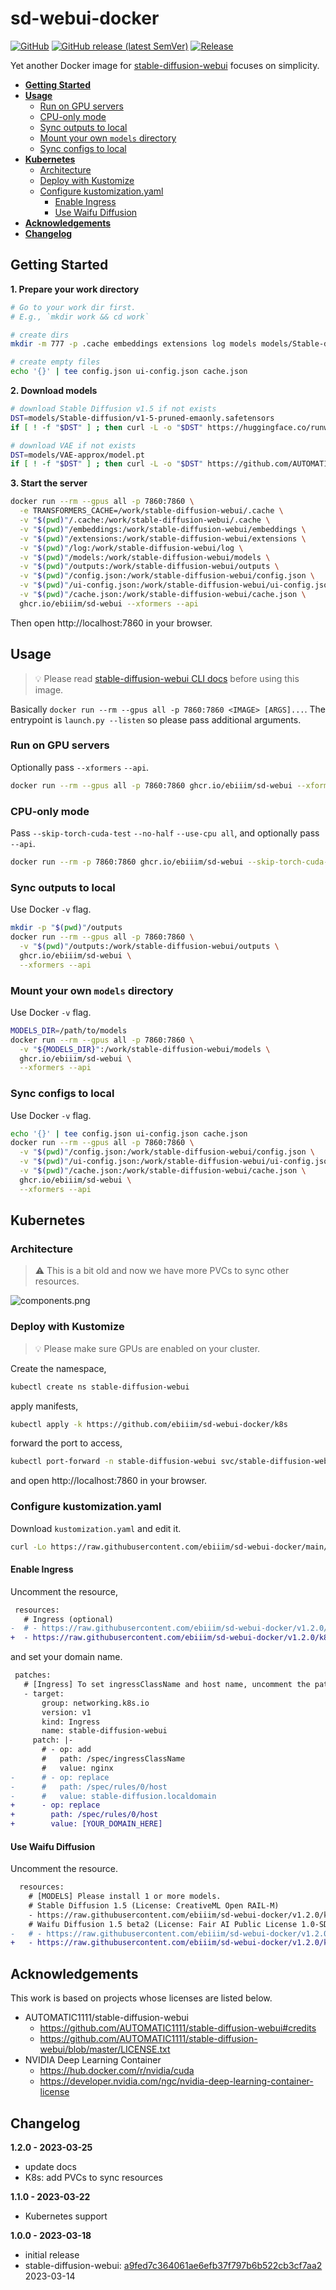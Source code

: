 # sd-webui-docker

[![GitHub](https://img.shields.io/github/license/ebiiim/sd-webui-docker)](https://github.com/ebiiim/sd-webui-docker/blob/main/LICENSE)
[![GitHub release (latest SemVer)](https://img.shields.io/github/v/release/ebiiim/sd-webui-docker)](https://github.com/ebiiim/sd-webui-docker/releases/latest)
[![Release](https://github.com/ebiiim/sd-webui-docker/actions/workflows/release.yaml/badge.svg)](https://github.com/ebiiim/sd-webui-docker/actions/workflows/release.yaml)

Yet another Docker image for [stable-diffusion-webui](https://github.com/AUTOMATIC1111/stable-diffusion-webui) focuses on simplicity.

<!-- START doctoc generated TOC please keep comment here to allow auto update -->
<!-- DON'T EDIT THIS SECTION, INSTEAD RE-RUN doctoc TO UPDATE -->

- [**Getting Started**](#getting-started)
- [**Usage**](#usage)
  - [Run on GPU servers](#run-on-gpu-servers)
  - [CPU-only mode](#cpu-only-mode)
  - [Sync outputs to local](#sync-outputs-to-local)
  - [Mount your own `models` directory](#mount-your-own-models-directory)
  - [Sync configs to local](#sync-configs-to-local)
- [**Kubernetes**](#kubernetes)
  - [Architecture](#architecture)
  - [Deploy with Kustomize](#deploy-with-kustomize)
  - [Configure kustomization.yaml](#configure-kustomizationyaml)
    - [Enable Ingress](#enable-ingress)
    - [Use Waifu Diffusion](#use-waifu-diffusion)
- [**Acknowledgements**](#acknowledgements)
- [**Changelog**](#changelog)

<!-- END doctoc generated TOC please keep comment here to allow auto update -->

## **Getting Started**

**1. Prepare your work directory**

```sh
# Go to your work dir first.
# E.g., `mkdir work && cd work`

# create dirs
mkdir -m 777 -p .cache embeddings extensions log models models/Stable-diffusion models/VAE-approx outputs

# create empty files
echo '{}' | tee config.json ui-config.json cache.json
```

**2. Download models**

```sh
# download Stable Diffusion v1.5 if not exists
DST=models/Stable-diffusion/v1-5-pruned-emaonly.safetensors
if [ ! -f "$DST" ] ; then curl -L -o "$DST" https://huggingface.co/runwayml/stable-diffusion-v1-5/resolve/main/v1-5-pruned-emaonly.safetensors ; fi

# download VAE if not exists
DST=models/VAE-approx/model.pt
if [ ! -f "$DST" ] ; then curl -L -o "$DST" https://github.com/AUTOMATIC1111/stable-diffusion-webui/raw/master/models/VAE-approx/model.pt ; fi
```

**3. Start the server**

```sh
docker run --rm --gpus all -p 7860:7860 \
  -e TRANSFORMERS_CACHE=/work/stable-diffusion-webui/.cache \
  -v "$(pwd)"/.cache:/work/stable-diffusion-webui/.cache \
  -v "$(pwd)"/embeddings:/work/stable-diffusion-webui/embeddings \
  -v "$(pwd)"/extensions:/work/stable-diffusion-webui/extensions \
  -v "$(pwd)"/log:/work/stable-diffusion-webui/log \
  -v "$(pwd)"/models:/work/stable-diffusion-webui/models \
  -v "$(pwd)"/outputs:/work/stable-diffusion-webui/outputs \
  -v "$(pwd)"/config.json:/work/stable-diffusion-webui/config.json \
  -v "$(pwd)"/ui-config.json:/work/stable-diffusion-webui/ui-config.json \
  -v "$(pwd)"/cache.json:/work/stable-diffusion-webui/cache.json \
  ghcr.io/ebiiim/sd-webui --xformers --api
```

Then open http://localhost:7860 in your browser.

## **Usage**

> 💡 Please read [stable-diffusion-webui CLI docs](https://github.com/AUTOMATIC1111/stable-diffusion-webui/wiki/Command-Line-Arguments-and-Settings) before using this image.

Basically `docker run --rm --gpus all -p 7860:7860 <IMAGE> [ARGS]...`. The entrypoint is `launch.py --listen` so please pass additional arguments.

### Run on GPU servers

Optionally pass `--xformers` `--api`.

```sh
docker run --rm --gpus all -p 7860:7860 ghcr.io/ebiiim/sd-webui --xformers --api
```

### CPU-only mode

Pass `--skip-torch-cuda-test` `--no-half` `--use-cpu all`, and optionally pass `--api`.

```sh
docker run --rm -p 7860:7860 ghcr.io/ebiiim/sd-webui --skip-torch-cuda-test --no-half --use-cpu all --api
```

### Sync outputs to local

Use Docker `-v` flag.

```sh
mkdir -p "$(pwd)"/outputs
docker run --rm --gpus all -p 7860:7860 \
  -v "$(pwd)"/outputs:/work/stable-diffusion-webui/outputs \
  ghcr.io/ebiiim/sd-webui \
  --xformers --api
```

### Mount your own `models` directory

Use Docker `-v` flag.

```sh
MODELS_DIR=/path/to/models
docker run --rm --gpus all -p 7860:7860 \
  -v "${MODELS_DIR}":/work/stable-diffusion-webui/models \
  ghcr.io/ebiiim/sd-webui \
  --xformers --api
```

### Sync configs to local

Use Docker `-v` flag.

```sh
echo '{}' | tee config.json ui-config.json cache.json
docker run --rm --gpus all -p 7860:7860 \
  -v "$(pwd)"/config.json:/work/stable-diffusion-webui/config.json \
  -v "$(pwd)"/ui-config.json:/work/stable-diffusion-webui/ui-config.json \
  -v "$(pwd)"/cache.json:/work/stable-diffusion-webui/cache.json \
  ghcr.io/ebiiim/sd-webui \
  --xformers --api
```

## **Kubernetes**

### Architecture

> ⚠️ This is a bit old and now we have more PVCs to sync other resources.

![components.png](docs/components.png)

### Deploy with Kustomize

> 💡 Please make sure GPUs are enabled on your cluster.

Create the namespace, 
```sh
kubectl create ns stable-diffusion-webui
```

apply manifests,

```sh
kubectl apply -k https://github.com/ebiiim/sd-webui-docker/k8s
```

forward the port to access,

```sh
kubectl port-forward -n stable-diffusion-webui svc/stable-diffusion-webui 7860:7860
```

and open http://localhost:7860 in your browser.

### Configure kustomization.yaml

Download `kustomization.yaml` and edit it.

```sh
curl -Lo https://raw.githubusercontent.com/ebiiim/sd-webui-docker/main/k8s/kustomization.yaml
```

#### Enable Ingress

Uncomment the resource,

```diff
 resources:
   # Ingress (optional)
-  # - https://raw.githubusercontent.com/ebiiim/sd-webui-docker/v1.2.0/k8s/bases/ing.yaml
+  - https://raw.githubusercontent.com/ebiiim/sd-webui-docker/v1.2.0/k8s/bases/ing.yaml
```

and set your domain name.

```diff
 patches:
   # [Ingress] To set ingressClassName and host name, uncomment the patch.
   - target:
       group: networking.k8s.io
       version: v1
       kind: Ingress
       name: stable-diffusion-webui
     patch: |-
       # - op: add
       #   path: /spec/ingressClassName
       #   value: nginx
-      # - op: replace
-      #   path: /spec/rules/0/host
-      #   value: stable-diffusion.localdomain
+      - op: replace
+        path: /spec/rules/0/host
+        value: [YOUR_DOMAIN_HERE]
```

#### Use Waifu Diffusion

Uncomment the resource.

```diff
  resources:
    # [MODELS] Please install 1 or more models.
    # Stable Diffusion 1.5 (License: CreativeML Open RAIL-M)
    - https://raw.githubusercontent.com/ebiiim/sd-webui-docker/v1.2.0/k8s/models/install-sd15.yaml
    # Waifu Diffusion 1.5 beta2 (License: Fair AI Public License 1.0-SD)
-   # - https://raw.githubusercontent.com/ebiiim/sd-webui-docker/v1.2.0/k8s/models/install-wd15b2.yaml
+   - https://raw.githubusercontent.com/ebiiim/sd-webui-docker/v1.2.0/k8s/models/install-wd15b2.yaml
```

## **Acknowledgements**

This work is based on projects whose licenses are listed below.

- AUTOMATIC1111/stable-diffusion-webui
  - https://github.com/AUTOMATIC1111/stable-diffusion-webui#credits
  - https://github.com/AUTOMATIC1111/stable-diffusion-webui/blob/master/LICENSE.txt
- NVIDIA Deep Learning Container
  - https://hub.docker.com/r/nvidia/cuda
  - https://developer.nvidia.com/ngc/nvidia-deep-learning-container-license

## **Changelog**

**1.2.0 - 2023-03-25**

- update docs
- K8s: add PVCs to sync resources

**1.1.0 - 2023-03-22**

- Kubernetes support

**1.0.0 - 2023-03-18**

- initial release
- stable-diffusion-webui: [a9fed7c364061ae6efb37f797b6b522cb3cf7aa2](https://github.com/AUTOMATIC1111/stable-diffusion-webui/tree/a9fed7c364061ae6efb37f797b6b522cb3cf7aa2) 2023-03-14
